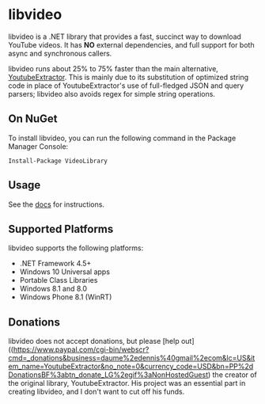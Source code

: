 # libvideo

libvideo is a .NET library that provides a fast, succinct way to download YouTube videos. It has **NO** external dependencies, and full support for both async and synchronous callers.

libvideo runs about 25% to 75% faster than the main alternative, [YoutubeExtractor](https://github.com/flagbug/YoutubeExtractor). This is mainly due to its substitution of optimized string code in place of YoutubeExtractor's use of full-fledged JSON and query parsers; libvideo also avoids regex for simple string operations.

## On NuGet
To install libvideo, you can run the following command in the Package Manager Console:

    Install-Package VideoLibrary

## Usage

See the [docs](docs/README.md) for instructions.

## Supported Platforms

libvideo supports the following platforms:

- .NET Framework 4.5+
- Windows 10 Universal apps
- Portable Class Libraries
- Windows 8.1 and 8.0
- Windows Phone 8.1 (WinRT)

## Donations

libvideo does not accept donations, but please [help out]((https://www.paypal.com/cgi-bin/webscr?cmd=_donations&business=daume%2edennis%40gmail%2ecom&lc=US&item_name=YoutubeExtractor&no_note=0&currency_code=USD&bn=PP%2dDonationsBF%3abtn_donate_LG%2egif%3aNonHostedGuest) the creator of the original library, YoutubeExtractor. His project was an essential part in creating libvideo, and I don't want to cut off his funds.
